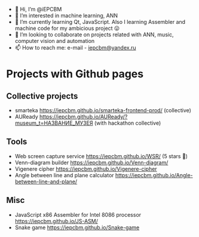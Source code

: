 - 👋 Hi, I’m @iEPCBM
- 👀 I’m interested in machine learning, ANN
- 🌱 I’m currently learning Qt, JavaScript. Also I learning Assembler and machine code for my ambicious project 😛
- 💞️ I’m looking to collaborate on projects related with ANN, music, computer vision and automation
- 📫 How to reach me: e-mail - iepcbm@yandex.ru

# Projects with Github pages
## Collective projects
- smarteka https://iepcbm.github.io/smarteka-frontend-prod/ (collective)
- AUReady https://iepcbm.github.io/AUReady/?museum_t=НАЗВАНИЕ_МУЗЕЯ (with hackathon collective)
## Tools
- Web screen capture service https://iepcbm.github.io/WSR/ (5 stars 🤩)
- Venn-diagram builder https://iepcbm.github.io/Venn-diagram/
- Vigenere cipher https://iepcbm.github.io/Vigenere-cipher
- Angle between line and plane calculator https://iepcbm.github.io/Angle-between-line-and-plane/
## Misc
- JavaScript x86 Assembler for Intel 8086 processor https://iepcbm.github.io/JS-ASM/
- Snake game https://iepcbm.github.io/Snake-game

<!---
iEPCBM/iEPCBM is a ✨ special ✨ repository because its `README.md` (this file) appears on your GitHub profile.
You can click the Preview link to take a look at your changes.
--->
